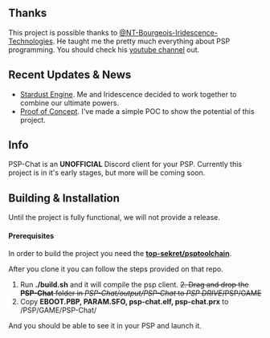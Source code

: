 ## Thanks
 This project is possible thanks to [@NT-Bourgeois-Iridescence-Technologies](https://github.com/NT-Bourgeois-Iridescence-Technologies). He taught me the pretty much everything about PSP programming. You should check his [youtube channel](https://www.youtube.com/channel/UCSTmaB4YZmnyUSAoerATnsg) out.

## Recent Updates & News
- [Stardust Engine](https://youtu.be/bGMZ6UWHOd4). Me and Iridescence decided to work together to combine our ultimate powers.
- [Proof of Concept](https://www.youtube.com/watch?v=7BbF_-FT33I). I've made a simple POC to show the potential of this project. 

## Info
PSP-Chat is an **UNOFFICIAL** Discord client for your PSP. Currently this project is in it's early stages, but more will be coming soon.

## Building & Installation
Until the project is fully functional, we will not provide a release. 

#### Prerequisites 
In order to build the project you need the [**top-sekret/psptoolchain**](https://github.com/top-sekret/psptoolchain).

After you clone it you can follow the steps provided on that repo.

1. Run **./build.sh** and it will compile the psp client.
~~2. Drag and drop the **PSP-Chat** folder in *PSP-Chat/output/PSP-Chat* to *PSP DRIVE*/PSP/GAME~~
2. Copy **EBOOT.PBP, PARAM.SFO, psp-chat.elf, psp-chat.prx** to /PSP/GAME/PSP-Chat/

And you should be able to see it in your PSP and launch it.
 
